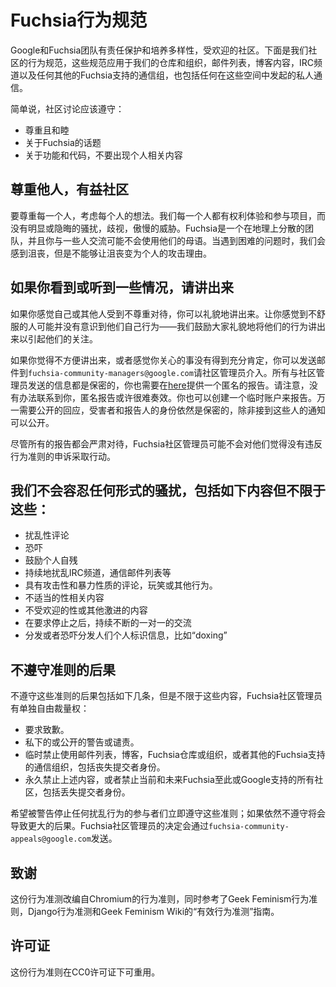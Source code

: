<!--
# Fuchsia Code of Conduct

Google and the Fuchsia team are committed to preserving and fostering a diverse,
welcoming community. Below is our community code of conduct, which applies to
our repos and organizations, mailing lists, blog content, IRC channel and any
other Fuchsia-supported communication group, as well as any private
communication initiated in the context of these spaces.
Simply put, community discussions should be
 * respectful and kind;
 * about Fuchsia;
 * about features and code, not the individuals involved.
-->

# Fuchsia行为规范

Google和Fuchsia团队有责任保护和培养多样性，受欢迎的社区。下面是我们社区的行为规范，这些规范应用于我们的仓库和组织，邮件列表，博客内容，IRC频道以及任何其他的Fuchsia支持的通信组，也包括任何在这些空间中发起的私人通信。

简单说，社区讨论应该遵守：

* 尊重且和睦
* 关于Fuchsia的话题
* 关于功能和代码，不要出现个人相关内容

<!--
## Be respectful and constructive.

Treat everyone with respect. Build on each other's ideas. Each of us has the
right to enjoy our experience and participate without fear of harassment,
discrimination, or condescension, whether blatant or subtle. Remember that
Fuchsia is a geographically distributed team and that you may not be
communicating with someone in their primary language. We all get frustrated
when working on hard problems, but we cannot allow that frustration to turn
into personal attacks.
-->

## 尊重他人，有益社区

要尊重每一个人，考虑每个人的想法。我们每一个人都有权利体验和参与项目，而没有明显或隐晦的骚扰，歧视，傲慢的威胁。Fuchsia是一个在地理上分散的团队，并且你与一些人交流可能不会使用他们的母语。当遇到困难的问题时，我们会感到沮丧，但是不能够让沮丧变为个人的攻击理由。

<!--
## Speak up if you see or hear something.
You are empowered to politely engage when you feel that you or others are
disrespected. The person making you feel uncomfortable may not be aware of what
they are doing - politely bringing their behavior to their attention is
encouraged.

If you are uncomfortable speaking up, or feel that your concerns are not being
duly considered, you can email fuchsia-community-managers@google.com to request
involvement from a community manager. All concerns shared with community
managers will be kept confidential, but you may also submit an anonymous report
[here](https://goo.gl/forms/xgisUdowrEWrYgui2).  Please note that without a way
to contact you, an anonymous report may be difficult to act on. You may also
create a throwaway account to report. In cases where a public response is deemed
necessary, the identities of victims and reporters will remain confidential
unless those individuals instruct us otherwise.

While all reports will be taken seriously, the Fuchsia community managers may
not act on complaints that they feel are not violations of this code of
conduct.
-->

## 如果你看到或听到一些情况，请讲出来

如果你感觉自己或其他人受到不尊重对待，你可以礼貌地讲出来。让你感觉到不舒服的人可能并没有意识到他们自己行为——我们鼓励大家礼貌地将他们的行为讲出来以引起他们的关注。

如果你觉得不方便讲出来，或者感觉你关心的事没有得到充分肯定，你可以发送邮件到`fuchsia-community-managers@google.com`请社区管理员介入。所有与社区管理员发送的信息都是保密的，你也需要在[here](https://goo.gl/forms/xgisUdowrEWrYgui2)提供一个匿名的报告。请注意，没有办法联系到你，匿名报告或许很难奏效。你也可以创建一个临时账户来报告。万一需要公开的回应，受害者和报告人的身份依然是保密的，除非接到这些人的通知可以公开。

尽管所有的报告都会严肃对待，Fuchsia社区管理员可能不会对他们觉得没有违反行为准则的申诉采取行动。

<!--
## We will not tolerate harassment of any kind, including but not limited to:

 * Harassing comments
 * Intimidation
 * Encouraging a person to engage in self-harm.
 * Sustained disruption or derailing of threads, channels, lists, etc.
 * Offensive or violent comments, jokes or otherwise
 * Inappropriate sexual content
 * Unwelcome sexual or otherwise aggressive attention
 * Continued one-on-one communication after requests to cease
 * Distribution or threat of distribution of people's personally identifying
   information, AKA “doxing”
-->

## 我们不会容忍任何形式的骚扰，包括如下内容但不限于这些：

* 扰乱性评论
* 恐吓
* 鼓励个人自残
* 持续地扰乱IRC频道，通信邮件列表等
* 具有攻击性和暴力性质的评论，玩笑或其他行为。
* 不适当的性相关内容
* 不受欢迎的性或其他激进的内容
* 在要求停止之后，持续不断的一对一的交流
* 分发或者恐吓分发人们个人标识信息，比如“doxing”

<!--
## Consequences for failing to comply with this policy

Consequences for failing to comply with this policy may include, at the sole
discretion of the Fuchsia community managers:
 * a request for an apology;
 * a private or public warning or reprimand;
 * a temporary ban from the mailing list, blog, Fuchsia repository or
   organization, or other Fuchsia-supported communication group, including
   loss of committer status;
 * a permanent ban from any of the above, or from all current and future
   Fuchsia-supported or Google-supported communities, including loss of
   committer status.

Participants warned to stop any harassing behavior are expected to comply
immediately; failure to do so will result in an escalation of consequences.
The decisions of the Fuchsia community managers may be appealed via
fuchsia-community-appeals@google.com.
-->

## 不遵守准则的后果

不遵守这些准则的后果包括如下几条，但是不限于这些内容，Fuchsia社区管理员有单独自由裁量权：

* 要求致歉。
* 私下的或公开的警告或谴责。
* 临时禁止使用邮件列表，博客，Fuchsia仓库或组织，或者其他的Fuchsia支持的通信组织，包括丧失提交者身份。
* 永久禁止上述内容，或者禁止当前和未来Fuchsia至此或Google支持的所有社区，包括丢失提交者身份。

希望被警告停止任何扰乱行为的参与者们立即遵守这些准则；如果依然不遵守将会导致更大的后果。Fuchsia社区管理员的决定会通过`fuchsia-community-appeals@google.com`发送。

<!--
## Acknowledgements

This Code of Conduct is adapted from the Chromium Code of Conduct, based on the
Geek Feminism Code of Conduct, the Django Code of Conduct and the Geek Feminism
Wiki "Effective codes of conduct" guide.
-->

## 致谢

这份行为准测改编自Chromium的行为准则，同时参考了Geek Feminism行为准则，Django行为准测和Geek Feminism Wiki的“有效行为准测”指南。

<!--
## License

This Code of Conduct is available for reuse under the Creative Commons Zero
(CC0) license.
-->

## 许可证

这份行为准则在CC0许可证下可重用。